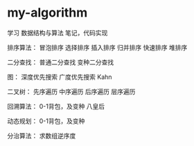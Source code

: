 # my-algorithm
学习 数据结构与算法 笔记，代码实现

排序算法：
   冒泡排序
   选择排序
   插入排序
   归并排序
   快速排序
   堆排序

二分查找：
   普通二分查找
   变种二分查找
 
 图：
   深度优先搜索
   广度优先搜索
   Kahn
  
 二叉树：
   先序遍历
   中序遍历
   后序遍历
   层序遍历
  
 回溯算法：
   0-1背包，及变种
   八皇后
  
 动态规划：
   0-1背包，及变种
     
 分治算法：
   求数组逆序度
